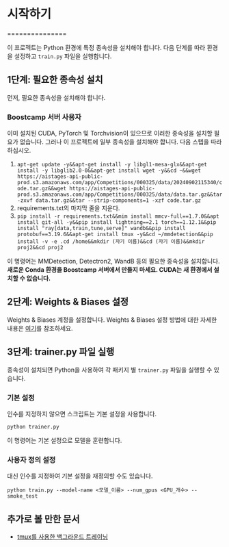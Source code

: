 # 시작하기
===============

이 프로젝트는 Python 환경에 특정 종속성을 설치해야 합니다. 다음 단계를 따라 환경을 설정하고 `train.py` 파일을 실행합니다.

## 1단계: 필요한 종속성 설치
먼저, 필요한 종속성을 설치해야 합니다.

### Boostcamp 서버 사용자
이미 설치된 CUDA, PyTorch 및 Torchvision이 있으므로 이러한 종속성을 설치할 필요가 없습니다. 그러나 이 프로젝트에 일부 종속성을 설치해야 합니다. 다음 스텝을 따라하십시오.
1. ```apt-get update -y&&apt-get install -y libgl1-mesa-glx&&apt-get install -y libglib2.0-0&&apt-get install wget -y&&cd ~&&wget https://aistages-api-public-prod.s3.amazonaws.com/app/Competitions/000325/data/20240902115340/code.tar.gz&&wget https://aistages-api-public-prod.s3.amazonaws.com/app/Competitions/000325/data/data.tar.gz&&tar -zxvf data.tar.gz&&tar --strip-components=1 -xzf code.tar.gz```
2. requirements.txt의 마지막 줄을 지운다.
3. ```pip install -r requirements.txt&&mim install mmcv-full==1.7.0&&apt install git-all -y&&pip install lightning==2.1 torch==1.12.1&&pip install "ray[data,train,tune,serve]" wandb&&pip install protobuf==3.19.6&&apt-get install tmux -y&&cd ~/mmdetection&&pip install -v -e .cd /home&&mkdir (자기 이름)&&cd (자기 이름)&&mkdir proj2&&cd proj2```

이 명령어는 MMDetection, Detectron2, WandB 등의 필요한 종속성을 설치합니다. **새로운 Conda 환경을 Boostcamp 서버에서 만들지 마세요. CUDA는 새 환경에서 설치할 수 없습니다.**

## 2단계: Weights & Biases 설정
Weights & Biases 계정을 설정합니다. Weights & Biases 설정 방법에 대한 자세한 내용은 [여기](https://docs.wandb.ai/ko/quickstart)를 참조하세요.

## 3단계: trainer.py 파일 실행
종속성이 설치되면 Python을 사용하여 각 패키지 별 `trainer.py` 파일을 실행할 수 있습니다.

### 기본 설정
인수를 지정하지 않으면 스크립트는 기본 설정을 사용합니다.

```python trainer.py```

이 명령어는 기본 설정으로 모델을 훈련합니다.

### 사용자 정의 설정
대신 인수를 지정하여 기본 설정을 재정의할 수도 있습니다.

```python train.py --model-name <모델_이름> --num_gpus <GPU_개수> --smoke_test```

## 추가로 볼 만한 문서

* [tmux를 사용한 백그라운드 트레이닝](using_tmux_for_background_training.md)

